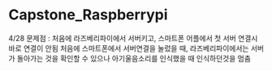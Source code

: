 # Capstone_Raspberrypi

4/28
문제점 : 처음에 라즈베리파이에서 서버키고, 스마트폰 어플에서 첫 서버 연결시 바로 연결이 안됨
처음에 스마트폰에서 서버연결을 눌렀을 때, 라즈베리파이에서는 서버가 돌아가는 것을 확인할 수 있으나
아기울음소리를 인식했을 때 인식하던것을 멈춤
